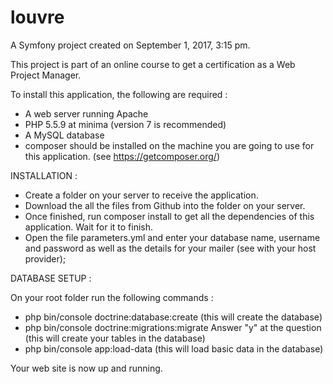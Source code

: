 louvre
======

A Symfony project created on September 1, 2017, 3:15 pm.

This project is part of an online course to get a certification as
a Web Project Manager.

To install this application, the following are required :
* A web server running Apache 
* PHP 5.5.9 at minima (version 7 is recommended)
* A MySQL database
* composer should be installed on the machine you are
going to use for this application. (see https://getcomposer.org/)


INSTALLATION :
* Create a folder on your server to receive the application.
* Download the all the files from Github into the folder on
your server.
* Once finished, run composer install to get all the dependencies
of this application. Wait for it to finish.
* Open the file parameters.yml and enter your database name, username
and password as well as the details for your mailer (see with your host
provider);

DATABASE SETUP :

On your root folder run the following commands :
* php bin/console doctrine:database:create (this will create the
database)
* php bin/console doctrine:migrations:migrate Answer "y" at the 
question (this will create your tables in the database)
* php bin/console app:load-data (this will load basic data in the
database)

Your web site is now up and running.




